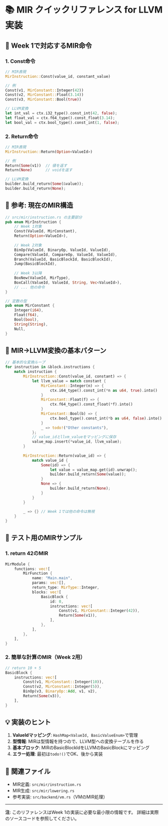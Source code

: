 # 📚 MIR クイックリファレンス for LLVM実装

## 🎯 Week 1で対応するMIR命令

### 1. **Const命令**
```rust
// MIR表現
MirInstruction::Const(value_id, constant_value)

// 例
Const(v1, MirConstant::Integer(42))
Const(v2, MirConstant::Float(3.14))  
Const(v3, MirConstant::Bool(true))

// LLVM変換
let int_val = ctx.i32_type().const_int(42, false);
let float_val = ctx.f64_type().const_float(3.14);
let bool_val = ctx.bool_type().const_int(1, false);
```

### 2. **Return命令**
```rust
// MIR表現
MirInstruction::Return(Option<ValueId>)

// 例
Return(Some(v1))  // 値を返す
Return(None)      // voidを返す

// LLVM変換
builder.build_return(Some(&value));
builder.build_return(None);
```

## 📄 参考: 現在のMIR構造

```rust
// src/mir/instruction.rs の主要部分
pub enum MirInstruction {
    // Week 1対象
    Const(ValueId, MirConstant),
    Return(Option<ValueId>),
    
    // Week 2対象
    BinOp(ValueId, BinaryOp, ValueId, ValueId),
    Compare(ValueId, CompareOp, ValueId, ValueId),
    Branch(ValueId, BasicBlockId, BasicBlockId),
    Jump(BasicBlockId),
    
    // Week 3以降
    BoxNew(ValueId, MirType),
    BoxCall(ValueId, ValueId, String, Vec<ValueId>),
    // ... 他の命令
}

// 定数の型
pub enum MirConstant {
    Integer(i64),
    Float(f64),
    Bool(bool),
    String(String),
    Null,
}
```

## 🔄 MIR→LLVM変換の基本パターン

```rust
// 基本的な変換ループ
for instruction in &block.instructions {
    match instruction {
        MirInstruction::Const(value_id, constant) => {
            let llvm_value = match constant {
                MirConstant::Integer(n) => {
                    ctx.i64_type().const_int(*n as u64, true).into()
                }
                MirConstant::Float(f) => {
                    ctx.f64_type().const_float(*f).into()
                }
                MirConstant::Bool(b) => {
                    ctx.bool_type().const_int(*b as u64, false).into()
                }
                _ => todo!("Other constants"),
            };
            // value_idとllvm_valueをマッピングに保存
            value_map.insert(*value_id, llvm_value);
        }
        
        MirInstruction::Return(value_id) => {
            match value_id {
                Some(id) => {
                    let value = value_map.get(id).unwrap();
                    builder.build_return(Some(value));
                }
                None => {
                    builder.build_return(None);
                }
            }
        }
        
        _ => {} // Week 1では他の命令は無視
    }
}
```

## 🎯 テスト用のMIRサンプル

### 1. **return 42のMIR**
```rust
MirModule {
    functions: vec![
        MirFunction {
            name: "Main.main",
            params: vec![],
            return_type: MirType::Integer,
            blocks: vec![
                BasicBlock {
                    id: 0,
                    instructions: vec![
                        Const(v1, MirConstant::Integer(42)),
                        Return(Some(v1)),
                    ],
                },
            ],
        },
    ],
}
```

### 2. **簡単な計算のMIR**（Week 2用）
```rust
// return 10 + 5
BasicBlock {
    instructions: vec![
        Const(v1, MirConstant::Integer(10)),
        Const(v2, MirConstant::Integer(5)),
        BinOp(v3, BinaryOp::Add, v1, v2),
        Return(Some(v3)),
    ],
}
```

## 💡 実装のヒント

1. **ValueIdマッピング**: `HashMap<ValueId, BasicValueEnum>`で管理
2. **型情報**: MIRは型情報を持つので、LLVM型への変換テーブルを作る
3. **基本ブロック**: MIRのBasicBlockIdをLLVMのBasicBlockにマッピング
4. **エラー処理**: 最初は`todo!()`でOK、後から実装

## 📁 関連ファイル

- MIR定義: `src/mir/instruction.rs`
- MIR生成: `src/mir/lowering.rs`
- 参考実装: `src/backend/vm.rs`（VMのMIR処理）

---

**注**: このリファレンスはWeek 1の実装に必要な最小限の情報です。
詳細は実際のソースコードを参照してください。